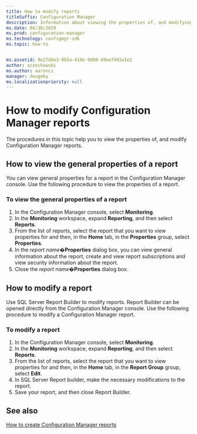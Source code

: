```yaml
---
title: How to modify reports
titleSuffix: Configuration Manager
description: Information about viewing the properties of, and modifying Configuration Manager reports.
ms.date: 04/30/2019
ms.prod: configuration-manager
ms.technology: configmgr-sdk
ms.topic: how-to


ms.assetid: 9e27d0a3-9b5a-410e-9d80-49eef493a1e2
author: aczechowski
ms.author: aaroncz
manager: dougeby
ms.localizationpriority: null
---
```


# How to modify Configuration Manager reports

The procedures in this topic help you to view the properties of, and modify Configuration Manager reports.

## How to view the general properties of a report

You can view general properties for a report in the Configuration Manager console. Use the following procedure to view the properties of a report.

### To view the general properties of a report

1. In the Configuration Manager console, select **Monitoring**.
1. In the **Monitoring** workspace, expand **Reporting**, and then select **Reports**.
1. From the list of reports, select the report that you want to view properties for and then, in the **Home** tab, in the **Properties** group, select **Properties**.
1. In the *report name*�**Properties** dialog box, you can view general information about the report, create and view report subscriptions and view security information about the report.
1. Close the *report name*�**Properties** dialog box.

## How to modify a report

Use SQL Server Report Builder to modify reports. Report Builder can be opened directly from the Configuration Manager console. Use the following procedure to modify a Configuration Manager report.

### To modify a report

1. In the Configuration Manager console, select **Monitoring**.
1. In the **Monitoring** workspace, expand **Reporting**, and then select **Reports**.
1. From the list of reports, select the report that you want to view properties for and then, in the **Home** tab, in the **Report Group** group, select **Edit**.
1. In SQL Server Report builder, make the necessary modifications to the report.
1. Save your report, and then close Report Builder.

## See also

[How to create Configuration Manager reports](how-to-create-configuration-manager-reports.md)
